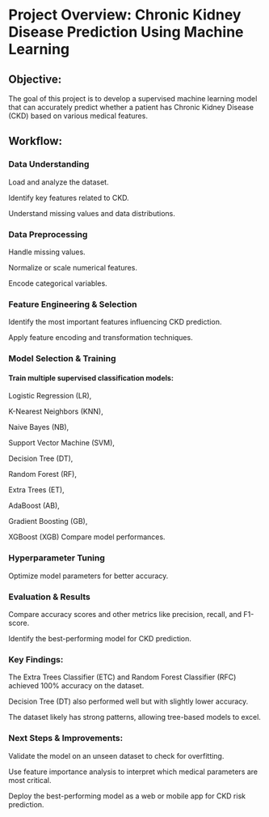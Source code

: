 # Project Overview: Chronic Kidney Disease Prediction Using Machine Learning
## Objective:
The goal of this project is to develop a supervised machine learning model that can accurately predict whether a patient has Chronic Kidney Disease (CKD) based on various medical features.

## Workflow:
### Data Understanding

Load and analyze the dataset.

Identify key features related to CKD.

Understand missing values and data distributions.

### Data Preprocessing
Handle missing values.

Normalize or scale numerical features.

Encode categorical variables.

### Feature Engineering & Selection
Identify the most important features influencing CKD prediction.

Apply feature encoding and transformation techniques.

### Model Selection & Training
#### Train multiple supervised classification models:
Logistic Regression (LR),

K-Nearest Neighbors (KNN),

Naive Bayes (NB),

Support Vector Machine (SVM),

Decision Tree (DT),

Random Forest (RF),

Extra Trees (ET),

AdaBoost (AB),

Gradient Boosting (GB),

XGBoost (XGB)
Compare model performances.

### Hyperparameter Tuning
Optimize model parameters for better accuracy.

### Evaluation & Results
Compare accuracy scores and other metrics like precision, recall, and F1-score.

Identify the best-performing model for CKD prediction.

### Key Findings:
The Extra Trees Classifier (ETC) and Random Forest Classifier (RFC) achieved 100% accuracy on the dataset.

Decision Tree (DT) also performed well but with slightly lower accuracy.

The dataset likely has strong patterns, allowing tree-based models to excel.

### Next Steps & Improvements:
Validate the model on an unseen dataset to check for overfitting.

Use feature importance analysis to interpret which medical parameters are most critical.

Deploy the best-performing model as a web or mobile app for CKD risk prediction.
